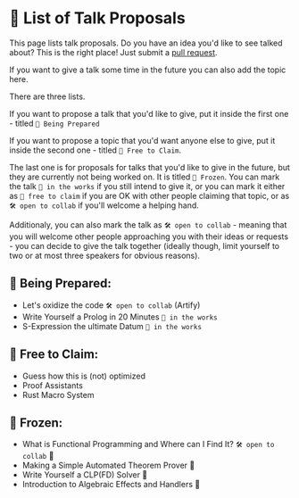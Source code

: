 # 📌 List of Talk Proposals

This page lists talk proposals. Do you have an idea you'd like to see talked about? This is the right place!
Just submit a [pull request](https://github.com/lang-talk/meetups/pulls).

If you want to give a talk some time in the future you can also add the topic here.

There are three lists.

If you want to propose a talk that you'd like to give, put it inside the first one - titled `👷 Being Prepared`

If you want to propose a topic that you'd want anyone else to give, put it inside the second one - titled `🫳 Free to Claim`.

The last one is for proposals for talks that you'd like to give in the future, but they are currently not being worked on.
It is titled `🧊 Frozen`. You can mark the talk `🔧 in the works` if you still intend to give it, or you can mark it either
as `🫳 free to claim` if you are OK with other people claiming that topic, or as `🛠 open to collab` if you'll welcome a helping hand.


Additionaly, you can also mark the talk as `🛠 open to collab` - meaning that you will welcome other people approaching you with their ideas or requests - you can decide to give the talk together (ideally though, limit yourself to two or at most three speakers for obvious reasons).


## 👷 Being Prepared:
- Let's oxidize the code `🛠 open to collab` (Artify)
- Write Yourself a Prolog in 20 Minutes `🔧 in the works`
- S-Expression the ultimate Datum `🔧 in the works`

## 🫳 Free to Claim:

-  Guess how this is (not) optimized
-  Proof Assistants
-  Rust Macro System

## 🧊 Frozen:
- What is Functional Programming and Where can I Find It? `🛠 open to collab` 🧊
- Making a Simple Automated Theorem Prover  🧊
- Write Yourself a CLP(FD) Solver 🧊
- Introduction to Algebraic Effects and Handlers 🧊

